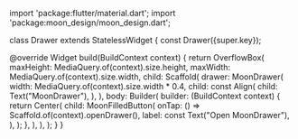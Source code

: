 import 'package:flutter/material.dart';
import 'package:moon_design/moon_design.dart';

class Drawer extends StatelessWidget {
  const Drawer({super.key});

  @override
  Widget build(BuildContext context) {
    return OverflowBox(
      maxHeight: MediaQuery.of(context).size.height,
      maxWidth: MediaQuery.of(context).size.width,
      child: Scaffold(
        drawer: MoonDrawer(
          width: MediaQuery.of(context).size.width * 0.4,
          child: const Align(
            child: Text("MoonDrawer"),
          ),
        ),
        body: Builder(
          builder: (BuildContext context) {
            return Center(
              child: MoonFilledButton(
                onTap: () => Scaffold.of(context).openDrawer(),
                label: const Text("Open MoonDrawer"),
              ),
            );
          },
        ),
      ),
    );
  }
}